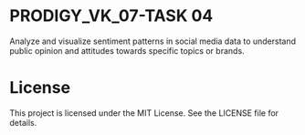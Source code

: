 # PRODIGY_VK_07-TASK 04
Analyze and visualize sentiment patterns in social media data to understand public opinion and attitudes towards specific topics or brands.
# License
This project is licensed under the MIT License. See the LICENSE file for details.
